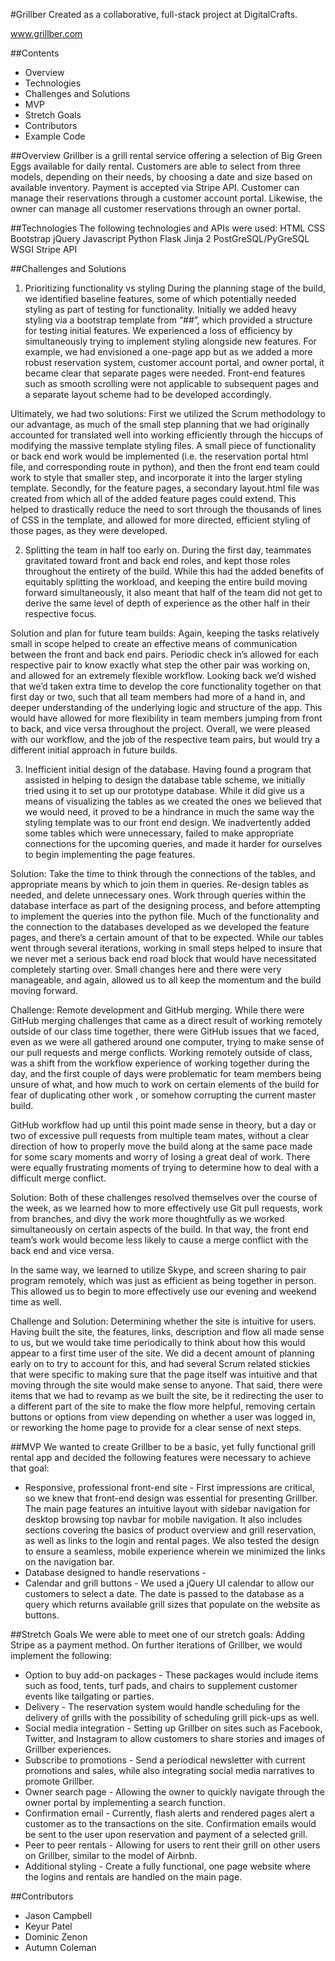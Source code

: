#Grillber 
Created as a collaborative, full-stack project at DigitalCrafts. 

www.grillber.com

##Contents
  * Overview 
  * Technologies
  * Challenges and Solutions 
  * MVP 
  * Stretch Goals
  * Contributors 
  * Example Code

##Overview 
Grillber is a grill rental service offering a selection of Big Green Eggs available for daily rental.  Customers are able to select from three models, depending on their needs, by choosing a date and size based on available inventory.  Payment is accepted via Stripe API.  Customer can manage their reservations through a customer account portal.  Likewise, the owner can manage all customer reservations through an owner portal.

##Technologies 
The following technologies and APIs were used:
HTML
CSS
Bootstrap
jQuery
Javascript
Python 
Flask
Jinja 2
PostGreSQL/PyGreSQL
WSGI
Stripe API

##Challenges and Solutions
 
1. Prioritizing functionality vs styling
During the planning stage of the build, we identified baseline features, some of which potentially needed styling as part of testing for functionality.  Initially we added heavy styling via a bootstrap template from “##”, which provided a structure for testing initial features.  We experienced a loss of efficiency by simultaneously trying to implement styling alongside new features.  For example, we had envisioned a one-page app but as we added a more robust reservation system, customer account portal, and owner portal, it became clear that separate pages were needed.  Front-end features such as smooth scrolling were not applicable to subsequent pages and a separate layout scheme had to be developed accordingly. 
 
Ultimately, we had two solutions:  First we utilized the Scrum methodology to our advantage, as much of the small step planning that we had originally accounted for translated well into working efficiently through the hiccups of modifying the massive template styling files.  A small piece of functionality or back end work would be implemented (i.e. the reservation portal html file, and corresponding route in python), and then the front end team could work to style that smaller step, and incorporate it into the larger styling template.  Secondly, for the feature pages, a secondary layout.html file was created from which all of the added feature pages could extend.  This helped to drastically reduce the need to sort through the thousands of lines of CSS in the template, and allowed for more directed, efficient styling of those pages, as they were developed.
 
2. Splitting the team in half too early on.
During the first day, teammates gravitated toward front and back end roles, and kept those roles throughout the entirety of the build.  While this had the added benefits of equitably splitting the workload, and keeping the entire build moving forward simultaneously, it also meant that half of the team did not get to derive the same level of depth of experience as the other half in their respective focus.  
 
Solution and plan for future team builds:  Again, keeping the tasks relatively small in scope helped to create an effective means of communication between the front and back end pairs.  Periodic check in’s allowed for each respective pair to know exactly what step the other pair was working on, and allowed for an extremely flexible workflow.  Looking back we’d wished that we’d taken extra time to develop the core functionality together on that first day or two, such that all team members had more of a hand in, and deeper understanding of the underlying logic and structure of the app.  This would have allowed for more flexibility in team members jumping from front to back, and vice versa throughout the project.  Overall, we were pleased with our workflow, and the job of the respective team pairs, but would try a different initial approach in future builds.
 
3.  Inefficient initial design of the database.
Having found a program that assisted in helping to design the database table scheme, we initially tried using it to set up our prototype database.  While it did give us a means of visualizing the tables as we created the ones we believed that we would need, it proved to be a hindrance in much the same way the styling template was to our front end design.  We inadvertently added some tables which were unnecessary, failed to make appropriate connections for the upcoming queries, and made it harder for ourselves to begin implementing the page features.
 
Solution:  Take the time to think through the connections of the tables, and appropriate means by which to join them in queries.  Re-design tables as needed, and delete unnecessary ones.  Work through queries within the database interface as part of the designing process, and before attempting to implement the queries into the python file. Much of the functionality and the connection to the databases developed as we developed the feature pages, and there’s a certain amount of that to be expected.  While our tables went through several iterations, working in small steps helped to insure that we never met a serious back end road block that would have necessitated completely starting over.  Small changes here and there were very manageable, and again, allowed us to all keep the momentum and the build moving forward.
 
Challenge: Remote development and GitHub merging.
While there were GitHub merging challenges that came as a direct result of working remotely outside of our class time together, there were GitHub issues that we faced, even as we were all gathered around one computer, trying to make sense of our pull requests and merge conflicts.  Working remotely outside of class, was a shift from the workflow experience of working together during the day, and the first couple of days were problematic for team members being unsure of what, and how much to work on certain elements of the build for fear of duplicating other work , or somehow corrupting the current master build. 
 
GitHub workflow had up until this point made sense in theory, but a day or two of excessive pull requests from multiple team mates, without a clear direction of how to properly move the build along at the same pace made for some scary moments and worry of losing a great deal of work.  There were equally frustrating moments of trying to determine how to deal with a difficult merge conflict.
 
Solution:  Both of these challenges resolved themselves over the course of the week, as we learned how to more effectively use Git pull requests, work from branches, and divy the work more thoughtfully as we worked simultaneously on certain aspects of the build.  In that way, the front end team’s work would become less likely to cause a merge conflict with the back end and vice versa.
 
In the same way, we learned to utilize Skype, and screen sharing to pair program remotely, which was just as efficient as being together in person.  This allowed us to begin to more effectively use our evening and weekend time as well.
 
Challenge and Solution:  Determining whether the site is intuitive for users.
Having built the site, the features, links, description and flow all made sense to us, but we would take time periodically to think about how this would appear to a first time user of the site.  We did a decent amount of planning early on to try to account for this, and had several Scrum related stickies that were specific to making sure that the page itself was intuitive and that moving through the site would make sense to anyone.  That said, there were items that we had to revamp as we built the site, be it redirecting the user to a different part of the site to make the flow more helpful, removing certain buttons or options from view depending on whether a user was logged in,  or reworking the home page to provide for a clear sense of next steps.
 
 


##MVP
We wanted to create Grillber to be a basic, yet fully functional grill rental app and decided the following features were necessary to achieve that goal:
  * Responsive, professional front-end site - First impressions are critical, so we knew that front-end design was essential for presenting Grillber.  The main page features an intuitive layout with sidebar navigation for desktop browsing top navbar for mobile navigation.  It also includes sections covering the basics of product overview and grill reservation, as well as links to the login and rental pages.  We also tested the design to ensure a seamless, mobile experience wherein we minimized the links on the navigation bar.
  * Database designed to handle reservations - 
  * Calendar and grill buttons - We used a jQuery UI calendar to allow our customers to select a date.  The date is passed to the database as a query which returns available grill sizes that populate on the website as buttons.  


##Stretch Goals 
We were able to meet one of our stretch goals: Adding Stripe as a payment method.  On further iterations of Grillber, we would implement the following:
  * Option to buy add-on packages - These packages would include items such as food, tents, turf pads, and chairs to supplement customer events like tailgating or parties. 
  * Delivery - The reservation system would handle scheduling for the delivery of grills with the possibility of scheduling grill pick-ups as well.  
  * Social media integration - Setting up Grillber on sites such as Facebook, Twitter, and Instagram to allow customers to share stories and images of Grillber experiences.  
  * Subscribe to promotions - Send a periodical newsletter with current promotions and sales, while also integrating social media narratives to promote Grillber.
  * Owner search page - Allowing the owner to quickly navigate through the owner portal by implementing a search function.
  * Confirmation email - Currently, flash alerts and rendered pages alert a customer as to the transactions on the site.  Confirmation emails would be sent to the user upon reservation and payment of a selected grill.
  * Peer to peer rentals - Allowing for users to rent their grill on other users on Grillber, similar to the model of Airbnb.
  * Additional styling - Create a fully functional, one page website where the logins and rentals are handled on the main page.


##Contributors 

  * Jason Campbell
  * Keyur Patel 
  * Dominic Zenon 
  * Autumn Coleman
